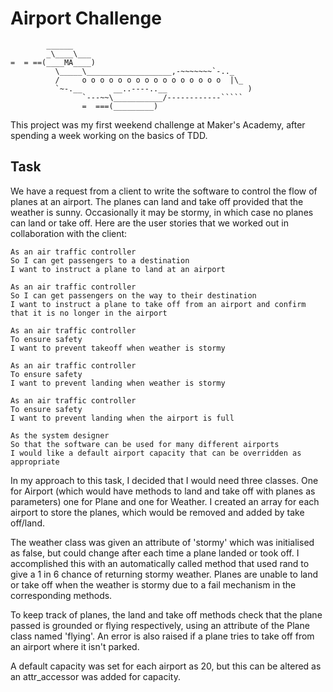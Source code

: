 Airport Challenge
=================

```
        ______
        _\____\___
=  = ==(____MA____)
          \_____\___________________,-~~~~~~~`-.._
          /     o o o o o o o o o o o o o o o o  |\_
          `~-.__       __..----..__                  )
                `---~~\___________/------------`````
                =  ===(_________)

```
This project was my first weekend challenge at Maker's Academy, after spending a week working on the basics of TDD.


Task
-----

We have a request from a client to write the software to control the flow of planes at an airport. The planes can land and take off provided that the weather is sunny. Occasionally it may be stormy, in which case no planes can land or take off.  Here are the user stories that we worked out in collaboration with the client:

```
As an air traffic controller 
So I can get passengers to a destination 
I want to instruct a plane to land at an airport

As an air traffic controller 
So I can get passengers on the way to their destination 
I want to instruct a plane to take off from an airport and confirm that it is no longer in the airport

As an air traffic controller 
To ensure safety 
I want to prevent takeoff when weather is stormy 

As an air traffic controller 
To ensure safety 
I want to prevent landing when weather is stormy 

As an air traffic controller 
To ensure safety 
I want to prevent landing when the airport is full 

As the system designer
So that the software can be used for many different airports
I would like a default airport capacity that can be overridden as appropriate
```

In my approach to this task, I decided that I would need three classes. One for Airport (which would have methods to land and take off with planes as parameters) one for Plane and one for Weather. I created an array for each airport to store the planes, which would be removed and added by take off/land.

The weather class was given an attribute of 'stormy' which was initialised as false, but could change after each time a plane landed or took off. I accomplished this with an automatically called method that used rand to give a 1 in 6 chance of returning stormy weather. Planes are unable to land or take off when the weather is stormy due to a fail mechanism in the corresponding methods.

To keep track of planes, the land and take off methods check that the plane passed is grounded or flying respectively, using an attribute of the Plane class named 'flying'. An error is also raised if a plane tries to take off from an airport where it isn't parked.

A default capacity was set for each airport as 20, but this can be altered as an attr_accessor was added for capacity.
